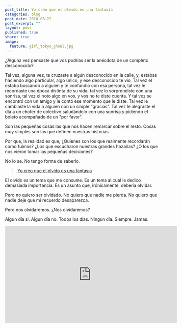 ```yaml
---
post_title: Yo creo que el olvido es una fantasía
categories: blog
post_date: 2018-08-22
post_excerpt: ""
layout: post
published: true
share: true
image:
  feature: girl_tokyo_ghoul.jpg
---
```

¿Alguna vez pensaste que vos podrías ser la anécdota de un completo desconocido?

Tal vez, alguna vez, te cruzaste a algún desconocido en la calle, y, estabas haciendo algo particular, algo único, y ese desconocido te vio. Tal vez él estaba buscando a alguien y te confundio con esa persona, tal vez le recordaste una época distinta de su vida, tal vez lo sorprendiste con una sonrisa, tal vez el noto algo en vos, y vos no te diste cuenta. Y tal vez se encontró con un amigo y le contó ese momento que le diste. Tal vez le cambiaste la vida a alguien con un simple "gracias". Tal vez le alegraste el día a un chofer de colectivo saludándolo con una sonrisa y pidiendo el boleto acompañado de un "por favor".

Son las pequeñas cosas las que nos hacen remarcar sobre el resto. Cosas muy simples son las que definen nuestras historias.

Por que, la realidad es que, ¿Quienes son los que realmente recordarán como fuimos? ¿Los que escucharon nuestras grandes hazañas? ¿O los que nos vieron tomar las pequeñas decisiones?

No lo se. No tengo forma de saberlo. 

> [Yo creo que el olvido es una fantasía](https://www.youtube.com/watch?v=uUIyG_mO990)

El olvido es un tema que me consume. Es un tema al cual le dedico demasiada importancia. Es un asunto que, irónicamente, debería olvidar.

Pero no quiero ser olvidado. No quiero que nadie me pierda. No quiero que nadie deje que mi recuerdo desaparezca. 

Pero nos olvidaremos. ¿Nos olvidaremos?

Algun día si. Algun día no. Todos los días. Ningun día. Siempre. Jamas.

<iframe width="560" height="315" src="https://www.youtube.com/embed/j23AZoRyOWk?autoplay=1" frameborder="0" allow="autoplay; encrypted-media" allowfullscreen></iframe>
